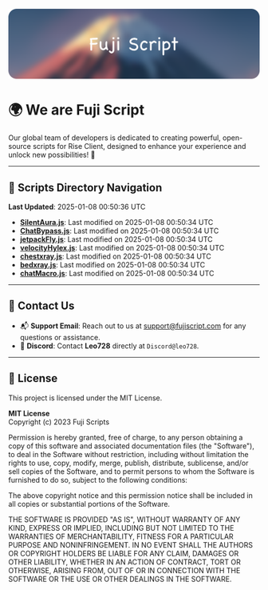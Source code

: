 ![Banner](.github/b.webp)

# 🌍 **We are Fuji Script**

Our global team of developers is dedicated to creating powerful, open-source scripts for Rise Client, designed to enhance your experience and unlock new possibilities! 🌟

---
<!-- SCRIPTS_NAVIGATION_START -->
## 📂 **Scripts Directory Navigation**

**Last Updated**: 2025-01-08 00:50:36 UTC

- **[SilentAura.js](scripts/SilentAura.js)**: Last modified on 2025-01-08 00:50:34 UTC
- **[ChatBypass.js](scripts/ChatBypass.js)**: Last modified on 2025-01-08 00:50:34 UTC
- **[jetpackFly.js](scripts/jetpackFly.js)**: Last modified on 2025-01-08 00:50:34 UTC
- **[velocityHylex.js](scripts/velocityHylex.js)**: Last modified on 2025-01-08 00:50:34 UTC
- **[chestxray.js](scripts/chestxray.js)**: Last modified on 2025-01-08 00:50:34 UTC
- **[bedxray.js](scripts/bedxray.js)**: Last modified on 2025-01-08 00:50:34 UTC
- **[chatMacro.js](scripts/chatMacro.js)**: Last modified on 2025-01-08 00:50:34 UTC

<!-- SCRIPTS_NAVIGATION_END -->

---

## 💬 **Contact Us**  
- 📬 **Support Email**: Reach out to us at [support@fujiscript.com](mailto:support@fujiscript.com) for any questions or assistance.  
- 💬 **Discord**: Contact **Leo728** directly at `Discord@leo728`.

---

## 📜 **License**

This project is licensed under the MIT License.  

**MIT License**  
Copyright (c) 2023 Fuji Scripts  

Permission is hereby granted, free of charge, to any person obtaining a copy of this software and associated documentation files (the "Software"), to deal in the Software without restriction, including without limitation the rights to use, copy, modify, merge, publish, distribute, sublicense, and/or sell copies of the Software, and to permit persons to whom the Software is furnished to do so, subject to the following conditions:  

The above copyright notice and this permission notice shall be included in all copies or substantial portions of the Software.  

THE SOFTWARE IS PROVIDED "AS IS", WITHOUT WARRANTY OF ANY KIND, EXPRESS OR IMPLIED, INCLUDING BUT NOT LIMITED TO THE WARRANTIES OF MERCHANTABILITY, FITNESS FOR A PARTICULAR PURPOSE AND NONINFRINGEMENT. IN NO EVENT SHALL THE AUTHORS OR COPYRIGHT HOLDERS BE LIABLE FOR ANY CLAIM, DAMAGES OR OTHER LIABILITY, WHETHER IN AN ACTION OF CONTRACT, TORT OR OTHERWISE, ARISING FROM, OUT OF OR IN CONNECTION WITH THE SOFTWARE OR THE USE OR OTHER DEALINGS IN THE SOFTWARE.  
